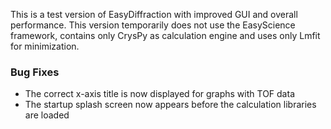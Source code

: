 This is a test version of EasyDiffraction with improved GUI and overall performance. This version temporarily does not use the EasyScience framework, contains only CrysPy as calculation engine and uses only Lmfit for minimization.  

### Bug Fixes

- The correct x-axis title is now displayed for graphs with TOF data
- The startup splash screen now appears before the calculation libraries are loaded
